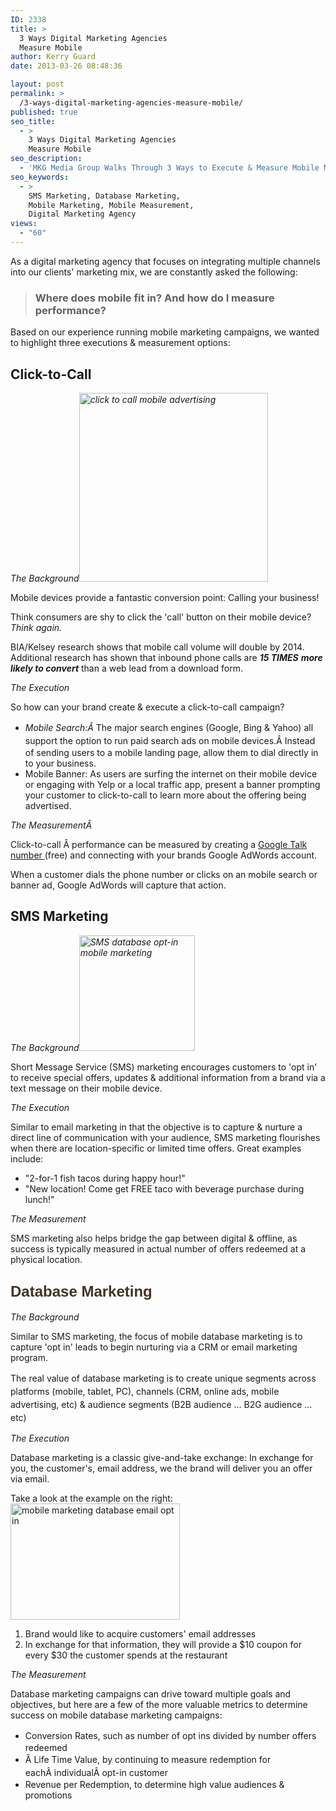 ```yaml
---
ID: 2338
title: >
  3 Ways Digital Marketing Agencies
  Measure Mobile
author: Kerry Guard
date: 2013-03-26 08:48:36

layout: post
permalink: >
  /3-ways-digital-marketing-agencies-measure-mobile/
published: true
seo_title:
  - >
    3 Ways Digital Marketing Agencies
    Measure Mobile
seo_description:
  - 'MKG Media Group Walks Through 3 Ways to Execute & Measure Mobile Marketing: Click-to-call, SMS Marketing & Database Marketing.'
seo_keywords:
  - >
    SMS Marketing, Database Marketing,
    Mobile Marketing, Mobile Measurement,
    Digital Marketing Agency
views:
  - "60"
---
```

As a digital marketing agency that focuses on integrating multiple channels into our clients' marketing mix, we are constantly asked the following:
<blockquote>
<h3>Where does mobile fit in? And how do I measure performance?</h3>
</blockquote>
Based on our experience running mobile marketing campaigns, we wanted to highlight three executions &amp; measurement options:
<h2><strong>Click-to-Call</strong></h2>
<em>The Background<a href="http://mkgmediagroup.com/wp-content/uploads/2013/03/click-to-call-ad.jpeg"><img class="alignright  wp-image-2362" alt="click to call mobile advertising" src="http://mkgmediagroup.com/wp-content/uploads/2013/03/click-to-call-ad.jpeg" width="302" height="302" /></a></em>

Mobile devices provide a fantastic conversion point: Calling your business!

Think consumers are shy to click the 'call' button on their mobile device?<em> Think again. </em>

BIA/Kelsey research shows that mobile call volume will double by 2014. Additional research has shown that inbound phone calls are <em><strong>15 TIMES</strong> <strong>more likely to convert</strong></em> than a web lead from a download form.

<em>The Execution</em>

So how can your brand create &amp; execute a click-to-call campaign?
<ul>
	<li><em style="line-height: 1.5em;"><span style="line-height: 1.5em;">Mobile Search:Â </span></em><span style="line-height: 1.5em;">The major search engines (Google, Bing &amp; Yahoo) all support the option to run paid search ads on mobile devices.Â </span><span style="line-height: 1.5em;">Instead of sending users to a mobile landing page, allow them to dial directly in to your business.</span></li>
	<li>Mobile Banner: As users are surfing the internet on their mobile device or engaging with Yelp or a local traffic app, present a banner prompting your customer to click-to-call to learn more about the offering being advertised.</li>
</ul>
<em>The MeasurementÂ </em>

Click-to-call Â performance can be measured by creating a <a href="http://www.google.com/talk/" target="_blank">Google Talk number </a>(free) and connecting with your brands Google AdWords account.

When a customer dials the phone number or clicks on an mobile search or banner ad, Google AdWords will capture that action.
<h2><strong>SMS Marketing</strong></h2>
<em>The Background<a href="http://mkgmediagroup.com/wp-content/uploads/2013/03/SMS-marketing-screenshot.jpeg"><img class="size-full wp-image-2359 alignright" alt="SMS database opt-in mobile marketing" src="http://mkgmediagroup.com/wp-content/uploads/2013/03/SMS-marketing-screenshot.jpeg" width="185" height="185" /></a></em>

Short Message Service (SMS) marketing encourages customers to 'opt in' to receive special offers, updates &amp; additional information from a brand via a text message on their mobile device.

<em>The Execution</em>

Similar to email marketing in that the objective is to capture &amp; nurture a direct line of communication with your audience, SMS marketing flourishes when there are location-specific or limited time offers. Great examples include:
<ul>
	<li><span style="line-height: 14px;">"2-for-1 fish tacos during happy hour!"</span></li>
	<li>"New location! Come get FREE taco with beverage purchase during lunch!"</li>
</ul>
<em>The Measurement</em>

SMS marketing also helps bridge the gap between digital &amp; offline, as success is typically measured in actual number of offers redeemed at a physical location.
<h2><strong style="color: #443322; font-family: Asap, Verdada, Arial, Helvetica, sans-serif; font-size: 24px; line-height: 1.2em;">Database Marketing</strong></h2>
<em>The Background</em>

Similar to SMS marketing, the focus of mobile database marketing is to capture 'opt in' leads to begin nurturing via a CRM or email marketing program.

<span style="line-height: 1.5em;">The real value of database marketing is to create unique segments across platforms (mobile, tablet, PC), channels (CRM, online ads, mobile advertising, etc) &amp; audience segments (B2B audience ... B2G audience ... etc)</span>

<em>The Execution</em>

Database marketing is a classic give-and-take exchange: In exchange for you, the customer's, email address, we the brand will deliver you an offer via email.

Take a look at the example on the right:<img class="alignright size-full wp-image-2368" alt="mobile marketing database email opt in" src="http://mkgmediagroup.com/wp-content/uploads/2013/03/database-opt-in.jpeg" width="271" height="186" />
<ol>
	<li><span style="line-height: 14px;">Brand would like to acquire customers' email addresses</span></li>
	<li>In exchange for that information, they will provide a $10 coupon for every $30 the customer spends at the restaurant</li>
</ol>
<em>The Measurement</em>

Database marketing campaigns can drive toward multiple goals and objectives, but here are a few of the more valuable metrics to determine success on mobile database marketing campaigns:
<ul>
	<li><span style="line-height: 1.5em;">Conversion Rates, such as number of opt ins divided by number offers redeemed</span></li>
	<li><span style="line-height: 1.5em;">Â Life Time Value, by continuing to measure redemption for eachÂ </span><span style="line-height: 21px;">individual</span><span style="line-height: 1.5em;">Â opt-in customer</span></li>
	<li>Revenue per Redemption, to determine high value audiences &amp; promotions</li>
</ul>